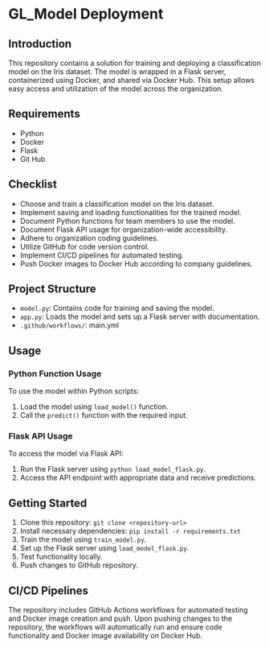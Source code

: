 # GL_Model Deployment

## Introduction
This repository contains a solution for training and deploying a classification model on the Iris dataset. The model is wrapped in a Flask server, containerized using Docker, and shared via Docker Hub. This setup allows easy access and utilization of the model across the organization.

## Requirements
- Python 
- Docker
- Flask
- Git Hub

## Checklist
-  Choose and train a classification model on the Iris dataset.
-  Implement saving and loading functionalities for the trained model.
-  Document Python functions for team members to use the model.
-  Document Flask API usage for organization-wide accessibility.
-  Adhere to organization coding guidelines.
-  Utilize GitHub for code version control.
-  Implement CI/CD pipelines for automated testing.
-  Push Docker images to Docker Hub according to company guidelines.

## Project Structure
- `model.py`: Contains code for training and saving the model.
- `app.py`: Loads the model and sets up a Flask server with documentation.
- `.github/workflows/`: main.yml

## Usage
### Python Function Usage
To use the model within Python scripts:
1. Load the model using `load_model()` function.
2. Call the `predict()` function with the required input.

### Flask API Usage
To access the model via Flask API:
1. Run the Flask server using `python load_model_flask.py`.
2. Access the API endpoint with appropriate data and receive predictions.

## Getting Started
1. Clone this repository: `git clone <repository-url>`
2. Install necessary dependencies: `pip install -r requirements.txt`
3. Train the model using `train_model.py`.
4. Set up the Flask server using `load_model_flask.py`.
5. Test functionality locally.
6. Push changes to GitHub repository.

## CI/CD Pipelines
The repository includes GitHub Actions workflows for automated testing and Docker image creation and push. Upon pushing changes to the repository, the workflows will automatically run and ensure code functionality and Docker image availability on Docker Hub.
